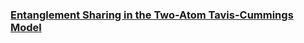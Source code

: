 ### [Entanglement Sharing in the Two-Atom Tavis-Cummings Model](https://arxiv.org/pdf/quant-ph/0306015)

